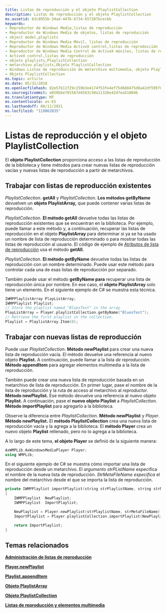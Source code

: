 ```yaml
---
title: Listas de reproducción y el objeto PlaylistCollection
description: Listas de reproducción y el objeto PlaylistCollection
ms.assetid: 63c8955b-34ad-447b-b734-657207bcecbb
keywords:
- Reproductor de Windows Media,listas de reproducción
- Reproductor de Windows Media de objetos, listas de reproducción
- object model,playlists
- Reproductor de Windows Media Móvil, listas de reproducción
- Reproductor de Windows Media ActiveX control,listas de reproducción
- Reproductor de Windows Media Control de ActiveX móviles, listas de reproducción
- ActiveX control,listas de reproducción
- objeto playlists,PlaylistCollection
- metarchivo playlists,Objeto PlaylistCollection
- Windows Listas de reproducción de metarchivo multimedia, objeto PlaylistCollection
- Objeto PlaylistCollection
ms.topic: article
ms.date: 05/31/2018
ms.openlocfilehash: 82e57b11f29c259b3e4174f53fe4ef75d688475d8a42df595f89a0e72fe6f06b
ms.sourcegitcommit: e858bbe701567d4583c50a11326e42d7ea51804b
ms.translationtype: MT
ms.contentlocale: es-ES
ms.lasthandoff: 08/11/2021
ms.locfileid: "119862035"
---
```

# <a name="playlists-and-the-playlistcollection-object"></a>Listas de reproducción y el objeto PlaylistCollection

El **objeto PlaylistCollection** proporciona acceso a las listas de reproducción de la biblioteca y tiene métodos para crear nuevas listas de reproducción vacías y nuevas listas de reproducción a partir de metarchivos.

## <a name="working-with-existing-playlists"></a>Trabajar con listas de reproducción existentes

*PlaylistCollection*. **getAll** y *PlaylistCollection*. **Los métodos getByName** devuelven un **objeto PlaylistArray,** que puede contener varias listas de reproducción.

*PlaylistCollection*. **El método getAll** devuelve todas las listas de reproducción existentes que se encuentran en la biblioteca. Por ejemplo, puede llamar a este método y, a continuación, recuperar las listas de reproducción en el objeto **PlaylistArray** para determinar si ya se ha usado un nombre de lista de reproducción determinado o para mostrar todas las listas de reproducción al usuario. El código de ejemplo de [Atributos de lista de reproducción](playlist-attributes.md) usa el método **getAll.**

*PlaylistCollection*. **El método getByName** devuelve todas las listas de reproducción con un nombre determinado. Puede usar este método para controlar cada una de esas listas de reproducción por separado.

También puede usar el método **getByName para** recuperar una lista de reproducción única por nombre. En ese caso, el **objeto PlaylistArray** solo tiene un elemento. En el siguiente ejemplo de C# se muestra esta técnica.


```C++
IWMPPlaylistArray PlayListArray;
IWMPPlaylist Playlist;
// Store the playlist named "BluesTest" in the array
PlayListArray = Player.playlistCollection.getByName("BluesTest");
// Retrieve the first playlist in the collection.
Playlist = PlaylistArray.Item(0);

```



## <a name="working-with-new-playlists"></a>Trabajar con nuevas listas de reproducción

Puede usar *PlaylistCollection*. **Método newPlaylist** para crear una nueva lista de reproducción vacía. El método devuelve una referencia al nuevo objeto **Playlist.** A continuación, puede llamar a la lista *de reproducción*. **Método appendItem** para agregar elementos multimedia a la lista de reproducción.

También puede crear una nueva lista de reproducción basada en un metarchivo de lista de reproducción. En primer lugar, pase el nombre de la lista de reproducción y la ruta de acceso al metarchivo al *reproductor*. **Método newPlaylist.** Ese método devuelve una referencia al nuevo objeto **Playlist.** A continuación, pase el **nuevo objeto Playlist** a *PlaylistCollection*. **Método importPlaylist** para agregarlo a la biblioteca.

Observe la diferencia entre *PlaylistCollection*. **Método newPlaylist** y *Player*. **Método newPlaylist.** El **método PlaylistCollection** crea una nueva lista de reproducción vacía y la agrega a la biblioteca. El **método Player** crea un nuevo objeto **Playlist** rellenado, pero no lo agrega a la biblioteca.

A lo largo de este tema, **el objeto Player** se definió de la siguiente manera:


```C++
AxWMPLib.AxWindowsMediaPlayer Player;
using WMPLib;

```



En el siguiente ejemplo de C# se muestra cómo importar una lista de reproducción desde un metarchivo. El *argumento strPListName* especifica el nombre de la nueva lista de reproducción. *StrMetaFileName especifica* el nombre del metarchivo desde el que se importa la lista de reproducción.


```C++
private IWMPPlaylist importPlaylist(string strPlaylistName, string strMetaFileName)
{
    IWMPPlaylist  NewPlaylist;
    IWMPPlaylist  ImportPlaylist;

    NewPlaylist = Player.newPlaylist(strPlaylistName, strMetaFileName);
    ImportPlaylist = Player.playlistCollection.importPlaylist(NewPlaylist);

    return ImportPlaylist;
}

```



## <a name="related-topics"></a>Temas relacionados

<dl> <dt>

[**Administración de listas de reproducción**](managing-playlists.md)
</dt> <dt>

[**Player.newPlaylist**](player-newplaylist.md)
</dt> <dt>

[**Playlist.appendItem**](playlist-appenditem.md)
</dt> <dt>

[**Objeto PlaylistArray**](playlistarray-object.md)
</dt> <dt>

[**Objeto PlaylistCollection**](playlistcollection-object.md)
</dt> <dt>

[**Listas de reproducción y elementos multimedia**](playlists-and-media-items.md)
</dt> </dl>

 

 




